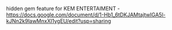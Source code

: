 hidden gem feature for KEM ENTERTAIMENT - 
https://docs.google.com/document/d/1-Hb1_6tDKJAMtajtwIGA5l-kJNn2k9lawMnxXI1ygEU/edit?usp=sharing
